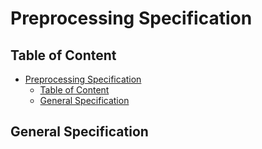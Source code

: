 # Preprocessing Specification

## Table of Content
- [Preprocessing Specification](#preprocessing-specification)
  - [Table of Content](#table-of-content)
  - [General Specification](#general-specification)


## General Specification